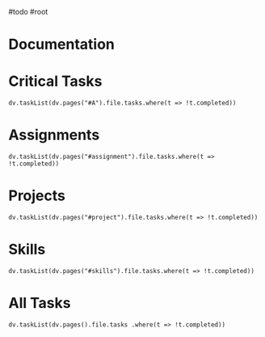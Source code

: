 #todo #root 

# Documentation

# Critical Tasks
```dataviewjs
dv.taskList(dv.pages("#A").file.tasks.where(t => !t.completed))
```
# Assignments
```dataviewjs
dv.taskList(dv.pages("#assignment").file.tasks.where(t => !t.completed))
```

# Projects
```dataviewjs
dv.taskList(dv.pages("#project").file.tasks.where(t => !t.completed))
```
# Skills
```dataviewjs
dv.taskList(dv.pages("#skills").file.tasks.where(t => !t.completed))
```

# All Tasks
```dataviewjs
dv.taskList(dv.pages().file.tasks .where(t => !t.completed)) 
```

